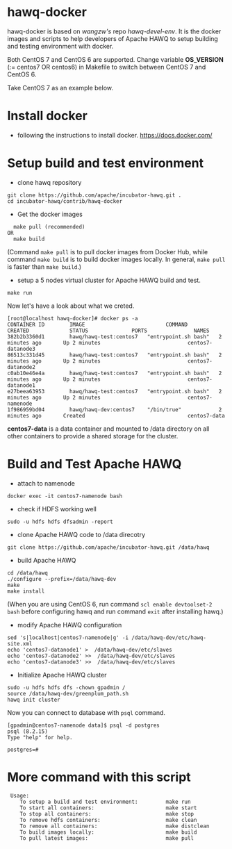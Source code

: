 # hawq-docker

hawq-docker is based on *wangzw's* repo *hawq-devel-env*. It is the docker images and scripts to help developers of Apache HAWQ to setup building and testing environment with docker.

Both CentOS 7 and CentOS 6 are supported.
Change variable **OS_VERSION** (:= centos7 OR centos6) in Makefile to switch between CentOS 7 and CentOS 6.

Take CentOS 7 as an example below.

# Install docker
* following the instructions to install docker.
https://docs.docker.com/

# Setup build and test environment
* clone hawq repository
```
git clone https://github.com/apache/incubator-hawq.git .
cd incubator-hawq/contrib/hawq-docker
```
* Get the docker images
```
  make pull (recommended)
OR
  make build
``` 
(Command `make pull` is to pull docker images from Docker Hub, while command `make build` is to build docker images locally. In general, `make pull` is faster than `make build`.)
* setup a 5 nodes virtual cluster for Apache HAWQ build and test.
```
make run
```
Now let's have a look about what we creted.
```
[root@localhost hawq-docker]# docker ps -a
CONTAINER ID        IMAGE                          COMMAND                CREATED             STATUS              PORTS               NAMES
382b2b3360d1        hawq/hawq-test:centos7   "entrypoint.sh bash"   2 minutes ago       Up 2 minutes                            centos7-datanode3
86513c331d45        hawq/hawq-test:centos7   "entrypoint.sh bash"   2 minutes ago       Up 2 minutes                            centos7-datanode2
c0ab10e46e4a        hawq/hawq-test:centos7   "entrypoint.sh bash"   2 minutes ago       Up 2 minutes                            centos7-datanode1
e27beea63953        hawq/hawq-test:centos7   "entrypoint.sh bash"   2 minutes ago       Up 2 minutes                            centos7-namenode
1f986959bd04        hawq/hawq-dev:centos7    "/bin/true"            2 minutes ago       Created                                 centos7-data
```
**centos7-data** is a data container and mounted to /data directory on all other containers to provide a shared storage for the cluster. 

# Build and Test Apache HAWQ
* attach to namenode
```
docker exec -it centos7-namenode bash
```
* check if HDFS working well
```
sudo -u hdfs hdfs dfsadmin -report
```
* clone Apache HAWQ code to /data direcotry
```
git clone https://github.com/apache/incubator-hawq.git /data/hawq
```
* build Apache HAWQ
```
cd /data/hawq
./configure --prefix=/data/hawq-dev
make
make install
```
(When you are using CentOS 6, run command `scl enable devtoolset-2 bash` before
configuring hawq and run command `exit` after installing hawq.) 
* modify Apache HAWQ configuration
```
sed 's|localhost|centos7-namenode|g' -i /data/hawq-dev/etc/hawq-site.xml
echo 'centos7-datanode1' >  /data/hawq-dev/etc/slaves
echo 'centos7-datanode2' >>  /data/hawq-dev/etc/slaves
echo 'centos7-datanode3' >>  /data/hawq-dev/etc/slaves
```
* Initialize Apache HAWQ cluster
```
sudo -u hdfs hdfs dfs -chown gpadmin /
source /data/hawq-dev/greenplum_path.sh
hawq init cluster
```
Now you can connect to database with `psql` command.
```
[gpadmin@centos7-namenode data]$ psql -d postgres
psql (8.2.15)
Type "help" for help.

postgres=# 
```
# More command with this script
```
 Usage:
    To setup a build and test environment:         make run
    To start all containers:                       make start
    To stop all containers:                        make stop
    To remove hdfs containers:                     make clean
    To remove all containers:                      make distclean
    To build images locally:                       make build
    To pull latest images:                         make pull
```

